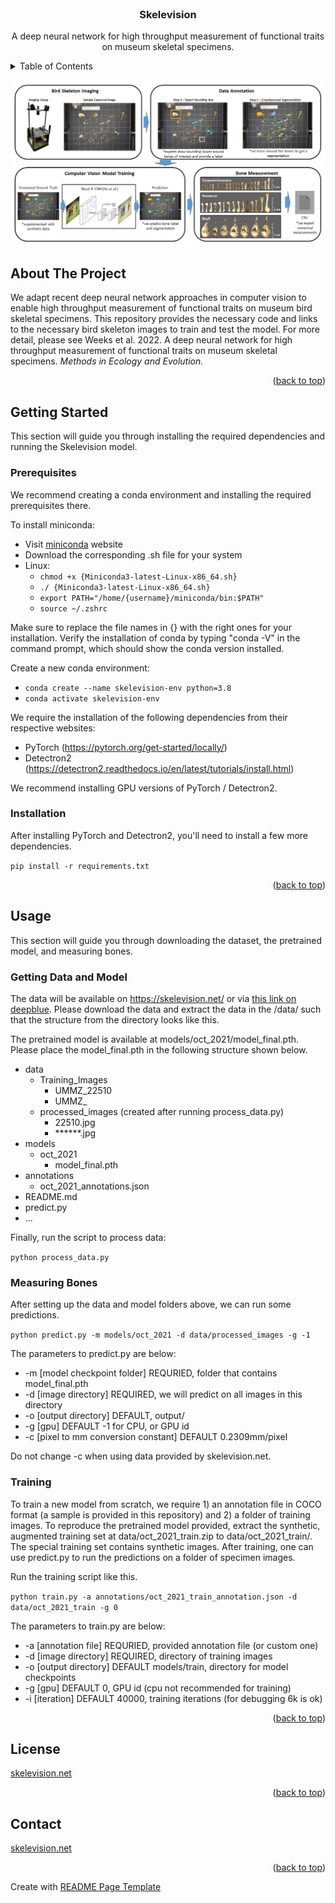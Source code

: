 <!-- PROJECT LOGO -->
<br />
<div align="center">

  <h3 align="center">Skelevision</h3>

  <p align="center">
    A deep neural network for high throughput measurement of functional traits on museum skeletal specimens.
  </p>
</div>



<!-- TABLE OF CONTENTS -->
<details>
  <summary>Table of Contents</summary>
  <ol>
    <li>
      <a href="#about-the-project">About The Project</a>
    </li>
    <li>
      <a href="#getting-started">Getting Started</a>
      <ul>
        <li><a href="#prerequisites">Prerequisites</a></li>
        <li><a href="#installation">Installation</a></li>
      </ul>
    </li>
    <li>
      <a href="#usage">Usage</a>
      <ul>
        <li><a href="#getting-data-and-model">Getting Data and Model</a></li>
        <li><a href="#measuring-bones">Measuring Bones</a></li>
        <li><a href="#training">Training</a></li>
      </ul>
    </li>
    <li><a href="#license">License</a></li>
    <li><a href="#contact">Contact</a></li>
  </ol>
</details>


![CV Workflow](media/cv_workflow.jpg)



<!-- ABOUT THE PROJECT -->
## About The Project

We adapt recent deep neural network approaches in computer vision to enable high throughput measurement of functional traits on museum bird skeletal specimens. This repository provides the necessary code and links to the necessary bird skeleton images to train and test the model. For more detail, please see Weeks et al. 2022. A deep neural network for high throughput measurement of functional traits on museum skeletal specimens. _Methods in Ecology and Evolution._ 

<p align="right">(<a href="#top">back to top</a>)</p>



<!-- GETTING STARTED -->
## Getting Started

This section will guide you through installing the required dependencies and running the Skelevision model. 

### Prerequisites

We recommend creating a conda environment and installing the required prerequisites there. 

To install miniconda:

- Visit [miniconda](https://docs.conda.io/en/latest/miniconda.html) website
- Download the corresponding .sh file for your system
- Linux:
    - ```chmod +x {Miniconda3-latest-Linux-x86_64.sh}```
    - ```./ {Miniconda3-latest-Linux-x86_64.sh}```
    - ```export PATH="/home/{username}/miniconda/bin:$PATH"```
    - ```source ~/.zshrc```

Make sure to replace the file names in {} with the right ones for your installation. Verify the installation of conda by typing "conda -V" in the command prompt, which should show the conda version installed. 

Create a new conda environment:

- ```conda create --name skelevision-env python=3.8```
- ```conda activate skelevision-env```

We require the installation of the following dependencies from their respective websites:

- PyTorch (https://pytorch.org/get-started/locally/)
- Detectron2 (https://detectron2.readthedocs.io/en/latest/tutorials/install.html)

We recommend installing GPU versions of PyTorch / Detectron2.

### Installation

After installing PyTorch and Detectron2, you'll need to install a few more dependencies.

```pip install -r requirements.txt```


<p align="right">(<a href="#top">back to top</a>)</p>



<!-- USAGE EXAMPLES -->
## Usage

This section will guide you through downloading the dataset, the pretrained model, and measuring bones. 

### Getting Data and Model

The data will be available on https://skelevision.net/ or via [this link on deepblue](https://deepblue.lib.umich.edu/data/concern/data_sets/7w62f853v). Please download the data and extract the data in the /data/ such that the structure from the directory looks like this. 

The pretrained model is available at models/oct_2021/model_final.pth. Please place the model_final.pth in the following structure shown below. 

- data
    - Training_Images
        - UMMZ_22510
        - UMMZ_
    - processed_images (created after running process_data.py)
        - 22510.jpg
        - ******.jpg
- models
    - oct_2021
        - model_final.pth
- annotations
    - oct_2021_annotations.json
- README.md
- predict.py
- ...

Finally, run the script to process data:

```python process_data.py```

### Measuring Bones

After setting up the data and model folders above, we can run some predictions. 

```python predict.py -m models/oct_2021 -d data/processed_images -g -1```

The parameters to predict.py are below:

- -m [model checkpoint folder] REQURIED, folder that contains model_final.pth
- -d [image directory] REQUIRED, we will predict on all images in this directory
- -o [output directory] DEFAULT, output/
- -g [gpu] DEFAULT -1 for CPU, or GPU id
- -c [pixel to mm conversion constant] DEFAULT 0.2309mm/pixel

Do not change -c when using data provided by skelevision.net. 

### Training

To train a new model from scratch, we require 1) an annotation file in COCO format (a sample is provided in this repository) and 2) a folder of training images. To reproduce the pretrained model provided, extract the synthetic, augmented training set at data/oct_2021_train.zip to data/oct_2021_train/. The special training set contains synthetic images. After training, one can use predict.py to run the predictions on a folder of specimen images. 

Run the training script like this. 

```python train.py -a annotations/oct_2021_train_annotation.json -d data/oct_2021_train -g 0```

The parameters to train.py are below:

- -a [annotation file] REQURIED, provided annotation file (or custom one)
- -d [image directory] REQUIRED, directory of training images
- -o [output directory] DEFAULT models/train, directory for model checkpoints
- -g [gpu] DEFAULT 0, GPU id (cpu not recommended for training)
- -i [iteration] DEFAULT 40000, training iterations (for debugging 6k is ok)

<p align="right">(<a href="#top">back to top</a>)</p>



<!-- LICENSE -->
## License

[skelevision.net](https://skelevision.net/)

<p align="right">(<a href="#top">back to top</a>)</p>



<!-- CONTACT -->
## Contact

[skelevision.net](https://skelevision.net/)

<p align="right">(<a href="#top">back to top</a>)</p>



Create with [README Page Template](https://github.com/othneildrew/Best-README-Template/blob/master/README.md)




<!-- MARKDOWN LINKS & IMAGES -->
<!-- https://www.markdownguide.org/basic-syntax/#reference-style-links -->
[contributors-shield]: https://img.shields.io/github/contributors/othneildrew/Best-README-Template.svg?style=for-the-badge
[contributors-url]: https://github.com/shadowninjazx/skelevision/graphs/contributors
[forks-shield]: https://img.shields.io/github/forks/othneildrew/Best-README-Template.svg?style=for-the-badge
[forks-url]: https://github.com/shadowninjazx/skelevision/network/members
[stars-shield]: https://img.shields.io/github/stars/othneildrew/Best-README-Template.svg?style=for-the-badge
[stars-url]: https://github.com/shadowninjazx/skelevision/stargazers
[issues-shield]: https://img.shields.io/github/issues/othneildrew/Best-README-Template.svg?style=for-the-badge
[issues-url]: https://github.com/shadowninjazx/skelevision/issues
[product-screenshot]: images/screenshot.png
